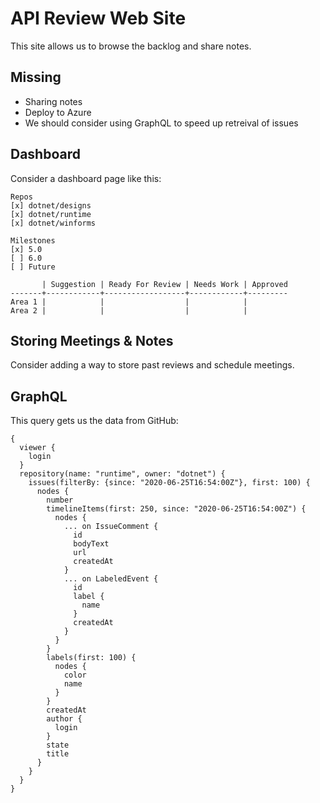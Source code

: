 # API Review Web Site

This site allows us to browse the backlog and share notes.

## Missing

* Sharing notes
* Deploy to Azure
* We should consider using GraphQL to speed up retreival of issues

## Dashboard

Consider a dashboard page like this:

```text
Repos
[x] dotnet/designs
[x] dotnet/runtime
[x] dotnet/winforms

Milestones
[x] 5.0
[ ] 6.0
[ ] Future

       | Suggestion | Ready For Review | Needs Work | Approved
-------+------------+------------------+------------+---------
Area 1 |            |                  |            |
Area 2 |            |                  |            |
```

## Storing Meetings & Notes

Consider adding a way to store past reviews and schedule meetings.

## GraphQL

This query gets us the data from GitHub:

```text
{
  viewer {
    login
  }
  repository(name: "runtime", owner: "dotnet") {
    issues(filterBy: {since: "2020-06-25T16:54:00Z"}, first: 100) {
      nodes {
        number
        timelineItems(first: 250, since: "2020-06-25T16:54:00Z") {
          nodes {
            ... on IssueComment {
              id
              bodyText
              url
              createdAt
            }
            ... on LabeledEvent {
              id
              label {
                name
              }
              createdAt
            }
          }
        }
        labels(first: 100) {
          nodes {
            color
            name
          }
        }
        createdAt
        author {
          login
        }
        state
        title
      }
    }
  }
}
```
